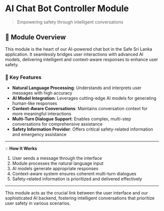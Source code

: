 # AI Chat Bot Controller Module

> Empowering safety through intelligent conversations

## 🌟 Module Overview

This module is the heart of our AI-powered chat bot in the Safe Sri Lanka application. It seamlessly bridges user interactions with advanced AI models, delivering intelligent and context-aware responses to enhance user safety.

### 🔑 Key Features

- **Natural Language Processing**: Understands and interprets user messages with high accuracy
- **AI Model Integration**: Leverages cutting-edge AI models for generating human-like responses
- **Context-Aware Conversations**: Maintains conversation context for more meaningful interactions
- **Multi-Turn Dialogue Support**: Enables complex, multi-step conversations for comprehensive assistance
- **Safety Information Provider**: Offers critical safety-related information and emergency assistance

---

💡 **How It Works**

1. User sends a message through the interface
2. Module processes the natural language input
3. AI models generate appropriate responses
4. Context-aware system ensures coherent multi-turn dialogues
5. Safety-related information is prioritized and delivered effectively

---

This module acts as the crucial link between the user interface and our sophisticated AI backend, fostering intelligent conversations that prioritize user safety in various scenarios.
